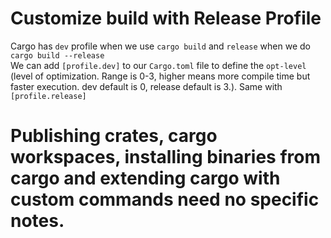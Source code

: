 # Customize build with Release Profile

Cargo has `dev` profile when we use `cargo build` and `release` when we do `cargo build --release`  
We can add `[profile.dev]` to our `Cargo.toml` file to define the `opt-level` (level of optimization. Range is 0-3, higher means more compile time but faster execution. dev default is 0, release default is 3.). Same with `[profile.release]`

# Publishing crates, cargo workspaces, installing binaries from cargo and extending cargo with custom commands need no specific notes.
